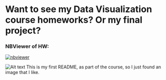 # Want to see my Data Visualization course homeworks? Or my final project? 

### NBViewer of HW:
[![nbviewer](https://raw.githubusercontent.com/jupyter/design/master/logos/Badges/nbviewer_badge.svg)](https://nbviewer.jupyter.org/github/rcjones9/BIOS512-Assignments/tree/main/)

![Alt text](https://media1.giphy.com/media/SVCSsoKU5v6ZJLk07n/giphy.gif)
This is my first README, as part of the course, so I just found an image that I like.
